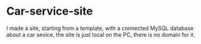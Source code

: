 # Car-service-site
I made a site, starting from a template, with a connected MySQL database about a car sevice, the site is just local on the PC, there is no domain for it.
